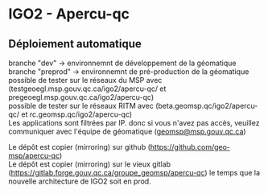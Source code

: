 # IGO2 - Apercu-qc

## Déploiement automatique  

branche "dev" -> environnemnt de développement de la géomatique  
branche "preprod" -> environnemnt de pré-production de la géomatique  
possible de tester sur le réseaux du MSP avec (testgeoegl.msp.gouv.qc.ca/igo2/apercu-qc/ et pregeoegl.msp.gouv.qc.ca/igo2/apercu-qc)  
possible de tester sur le réseaux RITM avec (beta.geomsp.qc/igo2/apercu-qc/ et rc.geomsp.qc/igo2/apercu-qc)  
Les applications sont filtrées par IP. donc si vous n'avez pas accès, veuillez communiquer avec l'équipe de géomatique (geomsp@msp.gouv.qc.ca)


Le dépôt est copier (mirroring) sur github (https://github.com/geo-msp/apercu-qc)  
Le dépôt est copier (mirroring) sur le vieux gitlab (https://gitlab.forge.gouv.qc.ca/groupe_geomsp/apercu-qc) le temps que la nouvelle architecture de IGO2 soit en prod.